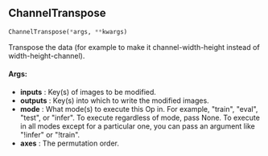 ## ChannelTranspose
```python
ChannelTranspose(*args, **kwargs)
```
Transpose the data (for example to make it channel-width-height instead of width-height-channel).


#### Args:

* **inputs** :  Key(s) of images to be modified.
* **outputs** :  Key(s) into which to write the modified images.
* **mode** :  What mode(s) to execute this Op in. For example, "train", "eval", "test", or "infer". To execute        regardless of mode, pass None. To execute in all modes except for a particular one, you can pass an argument        like "!infer" or "!train".
* **axes** :  The permutation order.